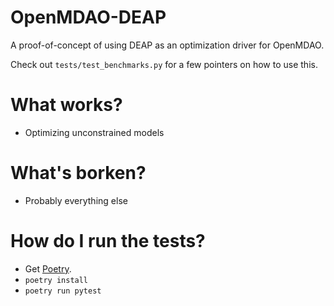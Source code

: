 OpenMDAO-DEAP
=============
A proof-of-concept of using DEAP as an optimization driver for OpenMDAO.

Check out `tests/test_benchmarks.py` for a few pointers on how to use this.

# What works?
* Optimizing unconstrained models

# What's borken?
* Probably everything else

# How do I run the tests?
* Get [Poetry](https://poetry.eustace.io).
* `poetry install`
* `poetry run pytest`
